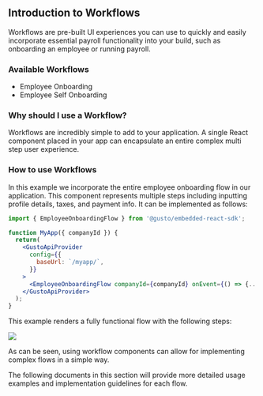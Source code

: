 ## Introduction to Workflows

Workflows are pre-built UI experiences you can use to quickly and easily incorporate essential payroll functionality into your build, such as onboarding an employee or running payroll.

### Available Workflows

- Employee Onboarding
- Employee Self Onboarding

### Why should I use a Workflow?

Workflows are incredibly simple to add to your application. A single React component placed in your app can encapsulate an entire complex multi step user experience.

### How to use Workflows

In this example we incorporate the entire employee onboarding flow in our application. This component represents multiple steps including inputting profile details, taxes, and payment info. It can be implemented as follows:

```jsx
import { EmployeeOnboardingFlow } from '@gusto/embedded-react-sdk';

function MyApp({ companyId }) {
  return(
    <GustoApiProvider
      config={{
        baseUrl: `/myapp/`,
      }}
    >
      <EmployeeOnboardingFlow companyId={companyId} onEvent={() => {...}} />
    </GustoApiProvider>
  );
}

```

This example renders a fully functional flow with the following steps:

![](https://files.readme.io/ef7be0a7bb31a99a6b2ac03f1fcb8fe85d6e0301b90aa8ced632e465d0b3dc99-image.png)

As can be seen, using workflow components can allow for implementing complex flows in a simple way.

The following documents in this section will provide more detailed usage examples and implementation guidelines for each flow.
